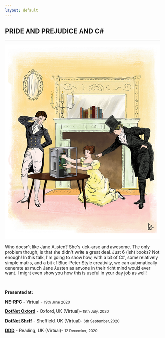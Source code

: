 ```yaml
---
layout: default
---
```


<div class="pagepanel down_arrow white">
  <div class="center">
    <h2>PRIDE AND PREJUDICE AND C#</h2>
    <hr/>
<img src="/Content/img/janeausten.png">
    <p>Who doesn't like Jane Austen? She's kick-arse and awesome. The only problem though, is that she didn't write a great deal. Just 6 (ish) books? Not enough! In this talk, I'm going to show how, with a bit of C#, some relatively simple maths, and a bit of Blue-Peter-Style creativity, we can automatically generate as much Jane Austen as anyone in their right mind would ever want. I might even show you how this is useful in your day job as well!</P>

<br/>

<p>
	<strong>Presented at:</strong>
</p>


<p><strong><a href="https://www.youtube.com/watch?v=XjL27AEUzI8">NE-RPC</a></strong> - Virtual - <small>19th June 2020</small></p>
<p><strong><a href="https://www.dotnetoxford.com/posts/2020-05-lightning-talks">DotNet Oxford</a></strong> - Oxford, UK (Virtual)- <small>18th July, 2020</small></p>
<p><strong><a href="https://www.youtube.com/watch?v=MG1NdygImG8&t=294s">DotNet Sheff</a></strong> - Sheffield, UK (Virtual)- <small>6th September, 2020</small></p>
<p><strong><a href="https://www.youtube.com/watch?v=AbEoS0HzEw0">DDD</a></strong> - Reading, UK (Virtual)- <small>12 December, 2020</small></p>